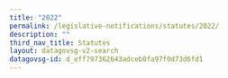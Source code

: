 ```yaml
---
title: "2022"
permalink: /legislative-notifications/statutes/2022/
description: ""
third_nav_title: Statutes
layout: datagovsg-v2-search
datagovsg-id: d_eff797362643adceb0fa97f0d73d6fd1
---
```

